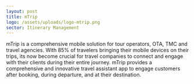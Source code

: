 ```yaml
---
layout: post
title: mTrip
logo: /assets/uploads/logo-mtrip.png
sector: Itinerary Management
---
```

mTrip is a comprehensive mobile solution for tour operators, OTA, TMC and travel agencies. With 85% of travelers bringing their mobile devices on their trips, its now become crucial for travel companies to connect and engage with their clients during their entire journey. mTrip provides a comprehensive and innovative travel assistant app to engage customers after booking, during departure, and at their destination.